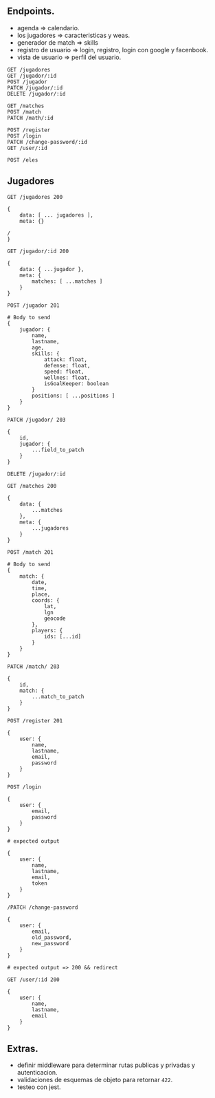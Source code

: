 ## Endpoints.

* agenda => calendario.
* los jugadores => caracteristicas y weas.
* generador de match => skills
* registro de usuario => login, registro, login con google y facenbook.
* vista de usuario => perfil del usuario.

```
GET /jugadores
GET /jugador/:id
POST /jugador
PATCH /jugador/:id
DELETE /jugador/:id

GET /matches
POST /match
PATCH /math/:id

POST /register
POST /login
PATCH /change-password/:id
GET /user/:id

POST /eles
```

## Jugadores

```
GET /jugadores 200

{
    data: [ ... jugadores ],
    meta: {}

/
}

GET /jugador/:id 200

{
    data: { ...jugador },
    meta: {
        matches: [ ...matches ]
    }
}

POST /jugador 201

# Body to send
{
    jugador: {
        name,
        lastname,
        age,
        skills: {
            attack: float,
            defense: float,
            speed: float,
            wellnes: float,
            isGoalKeeper: boolean
        }
        positions: [ ...positions ]
    }
}

PATCH /jugador/ 203

{
    id,
    jugador: {
        ...field_to_patch
    }
}

DELETE /jugador/:id 

GET /matches 200

{
    data: {
        ...matches
    },
    meta: {
        ...jugadores
    }
}

POST /match 201

# Body to send
{
    match: {
        date,
        time,
        place,
        coords: {
            lat,
            lgn
            geocode
        },
        players: {
            ids: [...id]
        }
    }
}

PATCH /match/ 203

{
    id,
    match: {
        ...match_to_patch
    }
}

POST /register 201

{
    user: {
        name,
        lastname,
        email,
        password
    }
}

POST /login 

{
    user: {
        email,
        password
    }
}

# expected output

{
    user: {
        name,
        lastname,
        email,
        token
    }
}

/PATCH /change-password

{
    user: {
        email,
        old_password,
        new_password
    }
}

# expected output => 200 && redirect

GET /user/:id 200

{
    user: {
        name,
        lastname,
        email
    }
}

```

## Extras.

* definir middleware para determinar rutas publicas y privadas y autenticacion.
* validaciones de esquemas de objeto para retornar `422`.
* testeo con jest.
